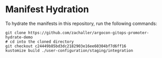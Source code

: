 # Manifest Hydration

To hydrate the manifests in this repository, run the following commands:

```shell
git clone https://github.com/zachaller/argocon-gitops-promoter-hydrate-demo
# cd into the cloned directory
git checkout c24449b85bd3dc2182903e16ee60304bf7d6ff16
kustomize build ./user-configuration/staging/integration
```
